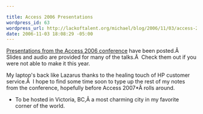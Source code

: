 ```yaml
--- 

title: Access 2006 Presentations
wordpress_id: 63
wordpress_url: http://lackoftalent.org/michael/blog/2006/11/03/access-2006-presentations/
date: 2006-11-03 18:08:29 -05:00
---
```

<a href="http://www.access2006.uottawa.ca/?page_id=10" target="_blank">Presentations from the Access 2006 conference</a> have been posted.Â  Slides and audio are provided for many of the talks.Â  Check them out if you were not able to make it this year.

My laptop's back like Lazarus thanks to the healing touch of HP customer service.Â  I hope to find some time soon to type up the rest of my notes from the conference, hopefully before Access 2007*Â rolls around.

* To be hosted in Victoria, BC,Â a most charming city in my favorite corner of the world.
